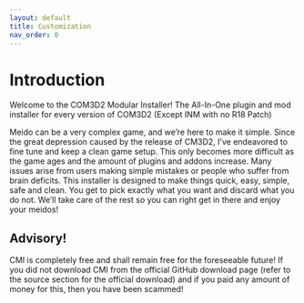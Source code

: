 ```yaml
---
layout: default
title: Customization
nav_order: 0
---
```


# Introduction

Welcome to the COM3D2 Modular Installer! The All-In-One plugin and mod installer for every version of COM3D2 (Except INM with no R18 Patch)

Meido can be a very complex game, and we’re here to make it simple. Since the great depression caused by the release of CM3D2, I’ve endeavored to fine tune and keep a clean game setup. This only becomes more difficult as the game ages and the amount of plugins and addons increase. Many issues arise from users making simple mistakes or people who suffer from brain deficits. This installer is designed to make things quick, easy, simple, safe and clean. You get to pick exactly what you want and discard what you do not. We’ll take care of the rest so you can right get in there and enjoy your meidos!

## Advisory!
CMI is completely free and shall remain free for the foreseeable future! If you did not download CMI from the official GitHub download page (refer to the source section for the official download) and if you paid any amount of money for this, then you have been scammed!
